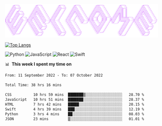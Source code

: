 
![ezcv logo](https://raw.githubusercontent.com/adammgerber/images/main/Welcome.png)

[![Top Langs](https://github-readme-stats.vercel.app/api/top-langs/?username=adammgerber&layout=compact)](https://github.com/anuraghazra/github-readme-stats)

![Python](https://img.shields.io/badge/python-3670A0?style=for-the-badge&logo=python&logoColor=ffdd54)
![JavaScript](https://img.shields.io/badge/javascript-%23323330.svg?style=for-the-badge&logo=javascript&logoColor=%23F7DF1E)
![React](https://img.shields.io/badge/react-%2320232a.svg?style=for-the-badge&logo=react&logoColor=%2361DAFB)
![Swift](https://img.shields.io/badge/swift-F54A2A?style=for-the-badge&logo=swift&logoColor=white)

📊 &nbsp;**This week I spent my time on**

<!--START_SECTION:waka-->

```text
From: 11 September 2022 - To: 07 October 2022

Total Time: 38 hrs 16 mins

CSS          10 hrs 59 mins  ███████▒░░░░░░░░░░░░░░░░░   28.70 %
JavaScript   10 hrs 51 mins  ███████░░░░░░░░░░░░░░░░░░   28.37 %
HTML         7 hrs 42 mins   █████░░░░░░░░░░░░░░░░░░░░   20.15 %
Swift        4 hrs 39 mins   ███░░░░░░░░░░░░░░░░░░░░░░   12.19 %
Python       3 hrs 4 mins    ██░░░░░░░░░░░░░░░░░░░░░░░   08.03 %
JSON         23 mins         ▒░░░░░░░░░░░░░░░░░░░░░░░░   01.01 %
```

<!--END_SECTION:waka-->

